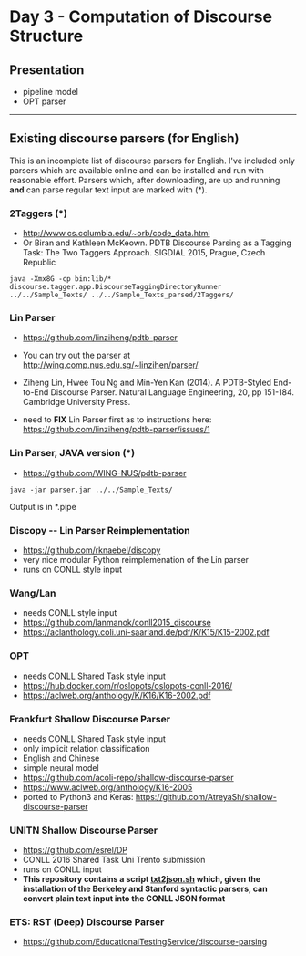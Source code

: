 # Day 3 - Computation of Discourse Structure

## Presentation

* pipeline model
* OPT parser

---

## Existing discourse parsers (for English)

This is an incomplete list of discourse parsers for English. I've included only parsers which are available online and can be installed and run with reasonable effort.
Parsers which, after downloading, are up and running **and** can parse regular text input are marked with (*).

### 2Taggers (*)

* http://www.cs.columbia.edu/~orb/code_data.html
* Or Biran and Kathleen McKeown. PDTB Discourse Parsing as a Tagging Task: The Two Taggers Approach. SIGDIAL 2015, Prague, Czech Republic

`java -Xmx8G -cp bin:lib/* discourse.tagger.app.DiscourseTaggingDirectoryRunner ../../Sample_Texts/ ../../Sample_Texts_parsed/2Taggers/`


### Lin Parser

* https://github.com/linziheng/pdtb-parser
* You can try out the parser at http://wing.comp.nus.edu.sg/~linzihen/parser/
* Ziheng Lin, Hwee Tou Ng and Min-Yen Kan (2014). A PDTB-Styled End-to-End Discourse Parser. Natural Language Engineering, 20, pp 151-184. Cambridge University Press.

* need to **FIX** Lin Parser first as to instructions here: https://github.com/linziheng/pdtb-parser/issues/1


### Lin Parser, JAVA version (*)

* https://github.com/WING-NUS/pdtb-parser

`java -jar parser.jar ../../Sample_Texts/`

Output is in *.pipe


### Discopy -- Lin Parser Reimplementation

* https://github.com/rknaebel/discopy
* very nice modular Python reimplemenation of the Lin parser
* runs on CONLL style input

### Wang/Lan

* needs CONLL style input
* https://github.com/lanmanok/conll2015_discourse
* https://aclanthology.coli.uni-saarland.de/pdf/K/K15/K15-2002.pdf


### OPT

* needs CONLL Shared Task style input
* https://hub.docker.com/r/oslopots/oslopots-conll-2016/
* https://aclweb.org/anthology/K/K16/K16-2002.pdf


### Frankfurt Shallow Discourse Parser

* needs CONLL Shared Task style input
* only implicit relation classification
* English and Chinese
* simple neural model
* https://github.com/acoli-repo/shallow-discourse-parser
* https://www.aclweb.org/anthology/K16-2005
* ported to Python3 and Keras: https://github.com/AtreyaSh/shallow-discourse-parser

### UNITN Shallow Discourse Parser

* https://github.com/esrel/DP
* CONLL 2016 Shared Task Uni Trento submission
* runs on CONLL input
* __This repository contains a script [txt2json.sh](https://github.com/esrel/DP/blob/master/txt2json.sh) which, given the installation of the Berkeley and Stanford syntactic parsers, can convert plain text input into the CONLL JSON format__

### ETS: RST (Deep) Discourse Parser

* https://github.com/EducationalTestingService/discourse-parsing
